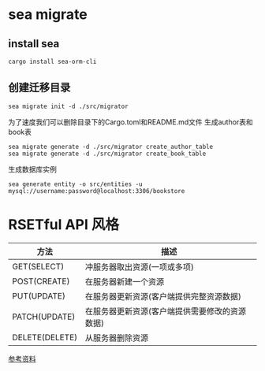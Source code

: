 # sea migrate
## install sea
```shell
cargo install sea-orm-cli
```
## 创建迁移目录
```shell
sea migrate init -d ./src/migrator
```
为了速度我们可以删除目录下的Cargo.toml和README.md文件
生成author表和book表
```shell
sea migrate generate -d ./src/migrator create_author_table
sea migrate generate -d ./src/migrator create_book_table 
```
生成数据库实例
```shell
sea generate entity -o src/entities -u mysql://username:password@localhost:3306/bookstore
```

# RSETful API 风格
| 方法 | 描述 |
| --- | --- |
| GET(SELECT) | 冲服务器取出资源(一项或多项) |
| POST(CREATE) | 在服务器新建一个资源 |
| PUT(UPDATE) | 在服务器更新资源(客户端提供完整资源数据) |
| PATCH(UPDATE) | 在服务器更新资源(客户端提供需要修改的资源数据) |
| DELETE(DELETE) | 从服务器删除资源 |
[参考资料](https://cloud.tencent.com/developer/article/2360813)